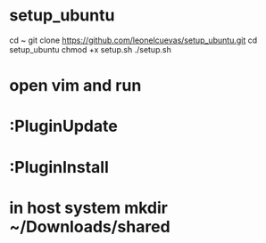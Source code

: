 # setup_ubuntu

cd ~
git clone https://github.com/leonelcuevas/setup_ubuntu.git
cd setup_ubuntu
chmod +x setup.sh
./setup.sh

# open vim and run
# :PluginUpdate
# :PluginInstall
# in host system mkdir ~/Downloads/shared

